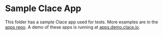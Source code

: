 # Sample Clace App

This folder has a sample Clace app used for tests. More examples are in the [apps repo](https://github.com/claceio/apps). A demo of these apps is running at [apps.demo.clace.io](https://apps.demo.clace.io/).
